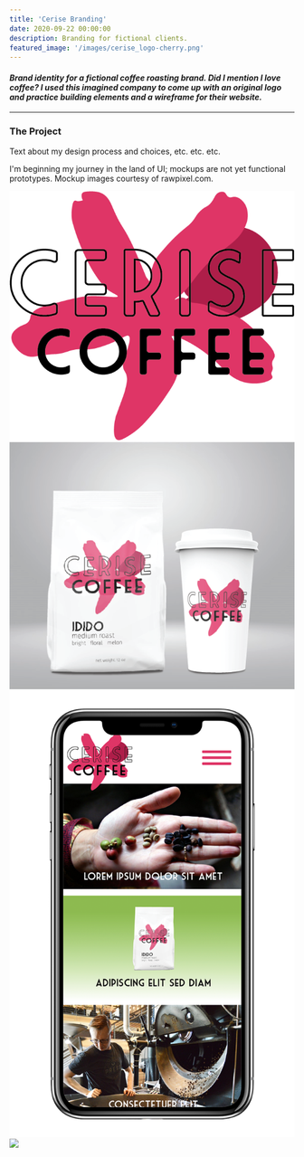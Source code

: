 ```yaml
---
title: 'Cerise Branding'
date: 2020-09-22 00:00:00
description: Branding for fictional clients.
featured_image: '/images/cerise_logo-cherry.png'
---
```

#### <i> Brand identity for a fictional coffee roasting brand. Did I mention I love coffee? I used this imagined company to come up with an original logo and practice building elements and a wireframe for their website. </i>

---

### The Project

Text about my design process and choices, etc. etc. etc.

I'm beginning my journey in the land of UI; mockups are not yet functional prototypes. Mockup images courtesy of rawpixel.com.

<div class="gallery" data-columns="4">
	<img src="/images/cerise_logo-cherry.png">
	<img src="/images/cerise_logo_package2.png">
  <img src="/images/cerise_iphone.png">
	<img src="/images/cerise_web_mockup.png">

</div>
